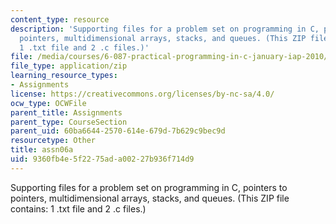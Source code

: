 ```yaml
---
content_type: resource
description: 'Supporting files for a problem set on programming in C, pointers to
  pointers, multidimensional arrays, stacks, and queues. (This ZIP file contains:
  1 .txt file and 2 .c files.)'
file: /media/courses/6-087-practical-programming-in-c-january-iap-2010/9360fb4e5f2275ada00227b936f714d9_assn06a.zip
file_type: application/zip
learning_resource_types:
- Assignments
license: https://creativecommons.org/licenses/by-nc-sa/4.0/
ocw_type: OCWFile
parent_title: Assignments
parent_type: CourseSection
parent_uid: 60ba6644-2570-614e-679d-7b629c9bec9d
resourcetype: Other
title: assn06a
uid: 9360fb4e-5f22-75ad-a002-27b936f714d9
---
```

Supporting files for a problem set on programming in C, pointers to pointers, multidimensional arrays, stacks, and queues. (This ZIP file contains: 1 .txt file and 2 .c files.)